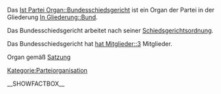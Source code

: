 Das [Ist Partei
Organ::Bundesschiedsgericht](/wiki/Ist_Partei_Organ::Bundesschiedsgericht "wikilink")
ist ein Organ der Partei in der Gliederung [In
Gliederung::Bund](/wiki/In_Gliederung::Bund "wikilink").

Das Bundesschiedsgericht arbeitet nach seiner [
Schiedsgerichtsordnung](/wiki/Hat_Geschäftsordnung::Schiedsgerichtsordnung_Bund "wikilink").

Das Bundesschiedsgericht hat [hat
Mitglieder::3](hat_Mitglieder::3 "wikilink") Mitglieder.

Organ gemäß
[Satzung](/wiki/Ist_definiert_in_Satzung::Satzung#.C2.A7_9_-_Organe_der_Bundespartei "wikilink")

<Kategorie:Parteiorganisation>

\_\_SHOWFACTBOX\_\_
